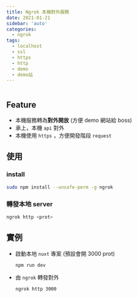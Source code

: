 ```yaml
---
title: Ngrok 本機對外服務
date: 2021-01-21
sidebar: 'auto'
categories:
  - ngrok
tags:
  - localhost
  - ssl
  - https
  - http
  - demo
  - demo站
---
```


<img :src="$withBase('/img/ngrok.png')" >

## Feature

- 本機服務轉為**對外開放** (方便 demo 網站給 boss)
- 承上，本機 `api` 對外
- 本機使用 `https` ，方便開發階段 `request`

## 使用

### install

```bash
sudo npm install --unsafe-perm -g ngrok
```

### 轉發本地 server

```bash
ngrok http <prot>
```

## 實例

- 啟動本地 `nuxt` 專案 (預設會開 3000 prot)
  ```bash
  npm run dev
  ```
- 由 `ngrok` 轉發對外
  ```
  ngrok http 3000
  ```
